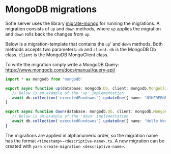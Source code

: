 # MongoDB migrations

Sofie server uses the library [migrate-mongo](https://www.npmjs.com/package/migrate-mongo) for running the migrations.
A migration consists of `up` and `down` methods, where `up` applies the migration and `down` rolls back the changes from `up`.

Below is a migration-template that contains the `up`' and `down` methods.
Both methods accepts two parameters: `db` and `client`.
`db` is the MongoDB Db class. `client` is the MongoDB MongoClient class.

To write the migration simply write a MongoDB Query: https://www.mongodb.com/docs/manual/query-api/

```typescript
import * as mongodb from 'mongodb'

export async function up(database: mongodb.Db, client: mongodb.MongoClient): Promise<void> {
   // Below is an example of the 'up' implementation
   await db.collection('executedRundowns').updateOne({ name: 'NYHEDERNE-TEST.SOFIE.RKLI' }, { $set: { name: 'Hello World' }})
}

export async function down(database: mongodb.Db, client: mongodb.MongoClient): Promise<void> {
   // Below is an example of the 'down' implementation
   await db.collection('executedRundowns').updateOne({ name: 'Hello World' }, { $set: { name: 'NYHEDERNE-TEST.SOFIE.RKLI' }})
}
```

The migrations are applied in alphanumeric order, so the migration name has the format `<timestamp>-<descriptive-name>.ts`.
A new migration can be created with `yarn create-migration <descriptive-name>`.
